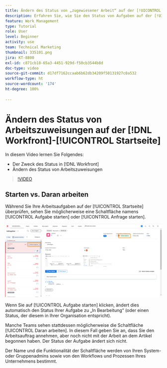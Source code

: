 ```yaml
---
title: Ändern des Status von „zugewiesener Arbeit“ auf der [!UICONTROL Startseite]
description: Erfahren Sie, wie Sie den Status von Aufgaben auf der [!UICONTROL Startseite] ändern können, um anzuzeigen, dass sie in Bearbeitung sind. Verstehen Sie, warum der Status in [!DNL  Workfront]wichtig ist.
feature: Work Management
type: Tutorial
role: User
level: Beginner
activity: use
team: Technical Marketing
thumbnail: 335101.png
jira: KT-8800
exl-id: c871cb18-65a3-4451-929d-f50cb3544b8d
doc-type: video
source-git-commit: d17df7162ccaab6b62db34209f50131927c0a532
workflow-type: ht
source-wordcount: '174'
ht-degree: 100%

---
```


# Ändern des Status von Arbeitszuweisungen auf der [!DNL Workfront]-[!UICONTROL Startseite]

In diesem Video lernen Sie Folgendes:

* Der Zweck des Status in [!DNL  Workfront]
* Ändern des Status von Arbeitszuweisungen

>[!VIDEO](https://video.tv.adobe.com/v/335101/?quality=12&learn=on&enablevpops)

## Starten vs. Daran arbeiten

Während Sie Ihre Arbeitsaufgaben auf der [!UICONTROL Startseite] überprüfen, sehen Sie möglicherweise eine Schaltfläche namens [!UICONTROL Aufgabe starten] oder [!UICONTROL Anfrage starten].

![[!DNL Workfront]-[!UICONTROL Startseite], auf der die Schaltfläche [!UICONTROL Aufgabe starten] lautet.](assets/worker-fundamentals-1.png)

Wenn Sie auf [!UICONTROL Aufgabe starten] klicken, ändert dies automatisch den Status Ihrer Aufgabe zu „In Bearbeitung“ (oder einen Status, der diesem in Ihrer Organisation entspricht).

Manche Teams sehen stattdessen möglicherweise die Schaltfläche [!UICONTROL Daran arbeiten]. In diesem Fall geben Sie an, dass Sie den Arbeitsauftrag annehmen, aber noch nicht mit der Arbeit an dem Artikel begonnen haben. Der Status der Aufgabe ändert sich nicht.

Der Name und die Funktionalität der Schaltfläche werden von Ihren System- oder Gruppenadmins sowie von den Workflows und Prozessen Ihres Unternehmens bestimmt.

<!---
learn more URLs
--->
